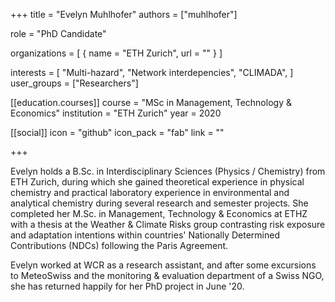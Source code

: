 +++
title = "Evelyn Muhlhofer"
authors = ["muhlhofer"]

role = "PhD Candidate"

organizations = [
{ name = "ETH Zurich", url = "" }
]

interests = [
  "Multi-hazard",
  "Network interdepencies",
  "CLIMADA",
]
user_groups = ["Researchers"]

[[education.courses]]
  course = "MSc in Management, Technology & Economics"
  institution = "ETH Zurich"
  year = 2020

[[social]]
  icon = "github"
  icon_pack = "fab"
  link = ""

+++

Evelyn holds a B.Sc. in Interdisciplinary Sciences (Physics / Chemistry) from ETH Zurich, during which she gained theoretical experience in physical chemistry and practical laboratory experience in environmental and analytical chemistry during several research and semester projects. She completed her M.Sc. in Management, Technology & Economics at ETHZ with a thesis at the Weather & Climate Risks group contrasting risk exposure and adaptation intentions within countries' Nationally Determined Contributions (NDCs) following the Paris Agreement.

Evelyn worked at WCR as a research assistant, and after some excursions to MeteoSwiss and the monitoring & evaluation department of a Swiss NGO, she has returned happily for her PhD project in June '20.
